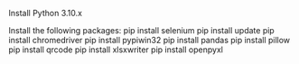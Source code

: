 Install Python 3.10.x

Install the following packages:
pip install selenium
pip install update
pip install chromedriver
pip install pypiwin32
pip install pandas
pip install pillow
pip install qrcode
pip install xlsxwriter
pip install openpyxl